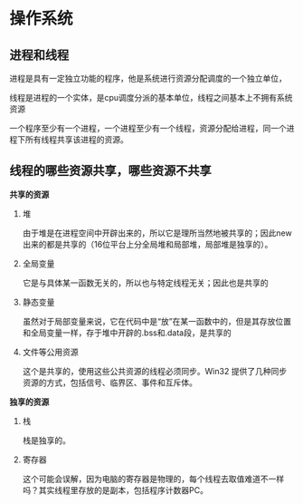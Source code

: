 # 操作系统

## 进程和线程

进程是具有一定独立功能的程序，他是系统进行资源分配调度的一个独立单位，

线程是进程的一个实体，是cpu调度分派的基本单位，线程之间基本上不拥有系统资源

一个程序至少有一个进程，一个进程至少有一个线程，资源分配给进程，同一个进程下所有线程共享该进程的资源。



## 线程的哪些资源共享，哪些资源不共享

**共享的资源**

1. 堆 

   由于堆是在进程空间中开辟出来的，所以它是理所当然地被共享的；因此new出来的都是共享的（16位平台上分全局堆和局部堆，局部堆是独享的）。

2. 全局变量

   它是与具体某一函数无关的，所以也与特定线程无关；因此也是共享的

3. 静态变量

   虽然对于局部变量来说，它在代码中是“放”在某一函数中的，但是其存放位置和全局变量一样，存于堆中开辟的.bss和.data段，是共享的

4. 文件等公用资源  

   这个是共享的，使用这些公共资源的线程必须同步。Win32 提供了几种同步资源的方式，包括信号、临界区、事件和互斥体。

**独享的资源**

1. 栈 

   栈是独享的。

2. 寄存器 

   这个可能会误解，因为电脑的寄存器是物理的，每个线程去取值难道不一样吗？其实线程里存放的是副本，包括程序计数器PC。